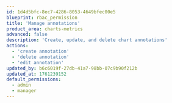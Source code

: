 ```yaml
---
id: 1d4d5bfc-8ec7-4286-8053-4649bfec00e5
blueprint: rbac_permission
title: 'Manage annotations'
product_area: charts-metrics
advanced: false
description: 'Create, update, and delete chart annotations'
actions:
  - 'create annotation'
  - 'delete annotation'
  - 'edit annotation'
updated_by: b6c6019f-27db-41a7-98bb-07c9b90f212b
updated_at: 1761239152
default_permissions:
  - admin
  - manager
---
```

